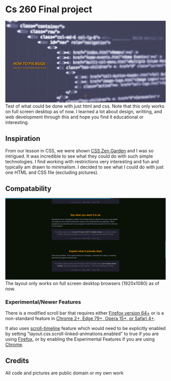 # Cs 260 Final project
![title screenshot](./resources/title-pane.png)
Test of what could be done with just html and css. Note that this only works on full screen desktop as of now. I learned a lot about design, writting, and web development through this and hope you find it educational or interesting. 


## Inspiration
From our lesson in CSS, we were shown [CSS Zen Garden](https://www.csszengarden.com/) and I was so intrigued. It was incredible to see what they could do with such simple technologies. I find working with restrictions very interesting and fun and typically am drawn to minimalism. I decided to see what I could do with just one HTML and CSS file (excluding pictures).


## Compatability
![body screenshot](./resources/article-body.png)
The layout only works on full screen desktop browsers (1920x1080) as of now.
### Experimental/Newer Features
There is a modified scroll bar that requires either [Firefox version 64+](https://developer.mozilla.org/en-US/docs/Web/CSS/scrollbar-color) or is a non-standard feature in [Chrome 2+, Edge 79+, Opera 15+, or Safari 4+](https://developer.mozilla.org/en-US/docs/Web/CSS/::-webkit-scrollbar).

It also uses [scroll-timeline](https://developer.mozilla.org/en-US/docs/Web/CSS/scroll-timeline) feature which would need to be explicitly enabled by setting "layout.css.scroll-linked-animations.enabled" to true if you are using [Firefox](about:config), or by enabling the Experimental Features if you are using [Chrome](chrome://flags).


## Credits
All code and pictures are public domain or my own work

